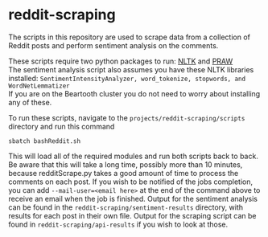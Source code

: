 # reddit-scraping

The scripts in this repository are used to scrape data from a collection of Reddit posts and perform sentiment analysis on the comments.

These scripts require two python packages to run: [NLTK](https://www.nltk.org/install.html) and [PRAW](https://praw.readthedocs.io/en/stable/getting_started/installation.html)\
The sentiment analysis script also assumes you have these NLTK libraries installed: ``SentimentIntensityAnalyzer, word_tokenize, stopwords, and WordNetLemmatizer``\
If you are on the Beartooth cluster you do not need to worry about installing any of these.

To run these scripts, navigate to the ``projects/reddit-scraping/scripts`` directory and run this command
```
sbatch bashReddit.sh
```
This will load all of the required modules and run both scripts back to back. Be aware that this will take a long time, possibly more than 10 minutes, because redditScrape.py takes a good amount of time to process the comments on each post. If you wish to be notified of the jobs completion, you can add ``--mail-user=<email here>`` at the end of the command above to receive an email when the job is finished. 
Output for the sentiment analysis can be found in the ``reddit-scraping/sentiment-results`` directory, with results for each post in their own file. Output for the scraping script can be found in ``reddit-scraping/api-results`` if you wish to look at those.

